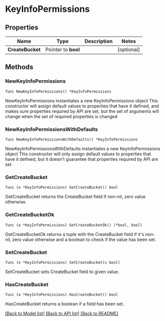 # KeyInfoPermissions

## Properties

Name | Type | Description | Notes
------------ | ------------- | ------------- | -------------
**CreateBucket** | Pointer to **bool** |  | [optional] 

## Methods

### NewKeyInfoPermissions

`func NewKeyInfoPermissions() *KeyInfoPermissions`

NewKeyInfoPermissions instantiates a new KeyInfoPermissions object
This constructor will assign default values to properties that have it defined,
and makes sure properties required by API are set, but the set of arguments
will change when the set of required properties is changed

### NewKeyInfoPermissionsWithDefaults

`func NewKeyInfoPermissionsWithDefaults() *KeyInfoPermissions`

NewKeyInfoPermissionsWithDefaults instantiates a new KeyInfoPermissions object
This constructor will only assign default values to properties that have it defined,
but it doesn't guarantee that properties required by API are set

### GetCreateBucket

`func (o *KeyInfoPermissions) GetCreateBucket() bool`

GetCreateBucket returns the CreateBucket field if non-nil, zero value otherwise.

### GetCreateBucketOk

`func (o *KeyInfoPermissions) GetCreateBucketOk() (*bool, bool)`

GetCreateBucketOk returns a tuple with the CreateBucket field if it's non-nil, zero value otherwise
and a boolean to check if the value has been set.

### SetCreateBucket

`func (o *KeyInfoPermissions) SetCreateBucket(v bool)`

SetCreateBucket sets CreateBucket field to given value.

### HasCreateBucket

`func (o *KeyInfoPermissions) HasCreateBucket() bool`

HasCreateBucket returns a boolean if a field has been set.


[[Back to Model list]](../README.md#documentation-for-models) [[Back to API list]](../README.md#documentation-for-api-endpoints) [[Back to README]](../README.md)


